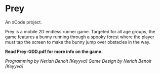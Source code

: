 # Prey
An xCode project.

Prey is a mobile 2D endless runner game. Targeted for all age groups, the game features a bunny running through a spooky forest where the player must tap the screen to make the bunny jump over obstacles in the way.

**Read Prey-GDD.pdf for more info on the game.**


*Programming by Neriah Benoit [Keyyva]
Game Design by Neriah Benoit [Keyyva]*
